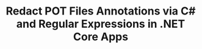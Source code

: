 ---
############################# Static ############################
layout: "auto-gen-gist"
draft: false
path: "redaction/net/annotation/pot"
otherformats: CSV DOC DOCM DOCX DOT DOTM DOTX PDF POTM PPS PPSM PPSX PPT PPTM PPTX RTF XLS XLSM XLSX XLT XLTM XLTX  

############################# Head ############################
head_title: "Redact Annotations in POT Documents using Regular Expressions via .NET Core"
head_description: "Redact out sensitive information in annotations using regular expression from documents of different formats"

############################# Header ############################
title: "Redact POT Files Annotations via C# and Regular Expressions in .NET Core Apps"
description: "Find and remove sensitive information from Office & OpenOffice Documents, Spreadsheets & Presentations as well as POT on Windows, Linux & macOS"

################### SubMenu/Download Button #####################
submenu:
    enable: true

############################# About ############################
about:
    enable: true
    title: "Document Annotation Redaction for .NET API"
    content: |
        A single format-independent interface for sanitization of sensitive and classified information from the PDF, Word, Excel, PowerPoint documents and images, including the ability to change metadata and remove annotations. With GroupDocs.Redaction for .NET tool you can redact out the classified information and save redacted document in PDF, transforming all pages into raster images or keep the document in its original format for further editing.

############################# Steps ############################
steps:
    enable: true
    title_left: "Redact Annotations from POT using Regular Expressions via C#"
    content_left: |
        [GroupDocs.Redaction](/redaction/net/) allows .NET developers to use full strength of regular expressions to redact POT file with a few easy steps.

        *   Create an instance of [Redactor](https://apireference.groupdocs.com/redaction/net/groupdocs.redaction/redactor) class & load POT file
        *   Create an instance of [AnnotationRedaction](https://apireference.groupdocs.com/redaction/net/groupdocs.redaction.redactions/annotationredaction) class to find and replace the comments
        *   Call [Redactor.Apply](https://apireference.groupdocs.com/redaction/net/groupdocs.redaction/redactor/methods/apply/index) method with object of AnnotationRedaction
        
    title_right: "How to use GroupDocs Redaction API"
    content_right: |
        Install package from command line as ```nuget install GroupDocs.Redaction``` or via Package Manager Console of Visual Studio with ```Install-Package GroupDocs.Redaction```. 
        Alternatively, get the offline MSI installer or DLLs in a ZIP file from [downloads](https://downloads.groupdocs.com/redaction/net), and reference it in your project manually.  
        
    code: |
        ```cs
        using (Redactor redactor = new Redactor(@"sample.pot"))
        {
        	redactor.Apply(new AnnotationRedaction("(?im:john)", "[redacted]"));
        	redactor.Save();
        }
        ```

############################# Demos ############################
demos:
    enable: true
############################# About Formats ############################
about_formats:
    enable: true
############################# More Formats ############################
more_formats:
    enable: true

############################# Back to top ###############################
back_to_top:
    enable: true
---